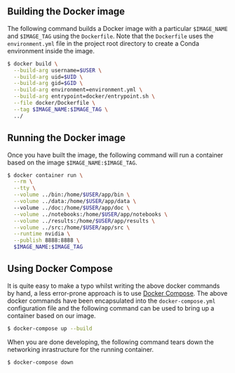 ## Building the Docker image

The following command builds a Docker image with a particular `$IMAGE_NAME` and `$IMAGE_TAG` using the `Dockerfile`. Note that the `Dockerfile` uses the `environment.yml` file in the project root directory to create a Conda environment inside the image.

```bash
$ docker build \
  --build-arg username=$USER \
  --build-arg uid=$UID \
  --build-arg gid=$GID \
  --build-arg environment=environment.yml \
  --build-arg entrypoint=docker/entrypoint.sh \
  --file docker/Dockerfile \
  --tag $IMAGE_NAME:$IMAGE_TAG \
  ../
```

## Running the Docker image

Once you have built the image, the following command will run a container based on the image `$IMAGE_NAME:$IMAGE_TAG`.

```bash
$ docker container run \
  --rm \
  --tty \
  --volume ../bin:/home/$USER/app/bin \
  --volume ../data:/home/$USER/app/data \ 
  --volume ../doc:/home/$USER/app/doc \
  --volume ../notebooks:/home/$USER/app/notebooks \
  --volume ../results:/home/$USER/app/results \
  --volume ../src:/home/$USER/app/src \
  --runtime nvidia \
  --publish 8888:8888 \
  $IMAGE_NAME:$IMAGE_TAG
```

## Using Docker Compose

It is quite easy to make a typo whilst writing the above docker commands by hand, a less error-prone approach is to use [Docker Compose](https://docs.docker.com/compose/). The above docker commands have been encapsulated into the `docker-compose.yml` configuration file and the following command can be used to bring up a container based on our image.

```bash
$ docker-compose up --build
```

When you are done developing, the following command tears down the networking inrastructure for the running container.

```bash
$ docker-compose down
```
